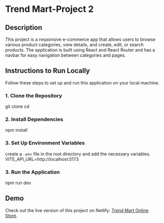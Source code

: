 # Trend Mart-Project 2

## Description
This project is a responsive e-commerce app that allows users to browse various product categories, view details, and create, edit, or search products. The application is built using React and React Router and has a navbar for easy navigation between categories and pages.

## Instructions to Run Locally

Follow these steps to set up and run this application on your local machine.

### 1. Clone the Repository

git clone <repository-url>
cd <repository-folder>
### 2. Install Dependencies
npm install

### 3. Set Up Environment Variables
 create a `.env` file in the root directory and add the necessary variables.
VITE_API_URL=http://localhost:5173

### 3. Run the Application
npm run dev

## Demo
Check out the live version of this project on Netlify: [Trend Mart Online Store](https://trend-mart-onlinestore.netlify.app/).
